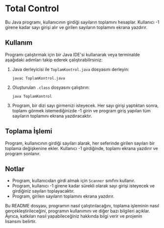 # Total Control
Bu Java programı, kullanıcının girdiği sayıların toplamını hesaplar. Kullanıcı -1 girene kadar sayı girişi alır ve girilen sayıların toplamını ekrana yazdırır.

## Kullanım
Programı çalıştırmak için bir Java IDE'si kullanarak veya terminalde aşağıdaki adımları takip ederek çalıştırabilirsiniz:

1. Java derleyicisi ile `ToplamKontrol.java` dosyasını derleyin:  
   ```
   javac ToplamKontrol.java
   ```

2. Oluşturulan `.class` dosyasını çalıştırın:  
   ```
   java ToplamKontrol
   ```

3. Program, bir dizi sayı girmenizi isteyecek. Her sayı girişi yaptıktan sonra, toplamı görmek istemediğinizde -1 girin ve program giriş yapılan tüm sayıların toplamını ekrana yazdıracaktır.

## Toplama İşlemi
Program, kullanıcının girdiği sayıları alarak, her seferinde girilen sayıları bir toplama değişkenine ekler. Kullanıcı -1 girdiğinde, toplamı ekrana yazdırır ve program sonlanır.

## Notlar
- Program, kullanıcıdan girdi almak için `Scanner` sınıfını kullanır.
- Program, kullanıcı -1 girene kadar sürekli olarak sayı girişi isteyecek ve girdiğiniz sayıları toplayacaktır.
- Program, girilen sayıların toplamını ekrana yazdırır.

Bu README dosyası, programın nasıl çalıştırılacağını, toplama işleminin nasıl gerçekleştirileceğini, programın kullanımını ve diğer bazı bilgileri açıklar. Ayrıca, katkıları nasıl yapabileceğiniz hakkında bilgi verir ve projenin lisansını belirtir.
